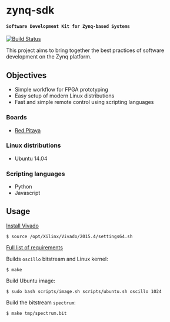 # zynq-sdk

#### `Software Development Kit for Zynq-based Systems`

[![Build Status](http://3c60fce9.ngrok.io/job/zynq-sdk/badge/icon)](http://3c60fce9.ngrok.io/job/zynq-sdk/)

This project aims to bring together the best practices of software development on the Zynq platform.

## Objectives

* Simple workflow for FPGA prototyping
* Easy setup of modern Linux distributions
* Fast and simple remote control using scripting languages

### Boards

* [Red Pitaya](http://redpitaya.com)

### Linux distributions

* Ubuntu 14.04

### Scripting languages

* Python
* Javascript

## Usage

[Install Vivado](https://github.com/Koheron/zynq-sdk/issues/37)

```
$ source /opt/Xilinx/Vivado/2015.4/settings64.sh
```

[Full list of requirements](https://github.com/Koheron/zynq-sdk/issues/4)

Builds `oscillo` bitstream and Linux kernel:
```
$ make
```

Build Ubuntu image:
```
$ sudo bash scripts/image.sh scripts/ubuntu.sh oscillo 1024
```

Build the bitstream `spectrum`:
```
$ make tmp/spectrum.bit
```
